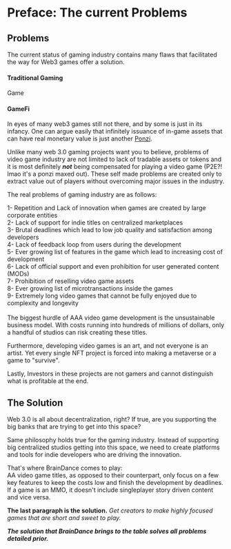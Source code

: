 # Preface: The current Problems



## Problems

The current status of gaming industry contains many flaws that facilitated the way for Web3 games offer a solution.&#x20;

#### Traditional Gaming

Game

#### GameFi

In eyes of many web3 games still not there, and by some is just in its infancy. One can argue easily that infinitely issuance of in-game assets that can have real monetary value is just another [Ponzi](https://www.producthunt.com/stories/is-play-to-earn-gaming-a-ponzi-scheme).&#x20;

Unlike many web 3.0 gaming projects want you to believe, problems of video game industry are not limited to lack of tradable assets or tokens and it is most definitely _**not**_ being compensated for playing a video game (P2E?! lmao it's a ponzi maxed out). These self made problems are created only to extract value out of players without overcoming major issues in the industry.

The real problems of gaming industry are as follows:

1- Repetition and Lack of innovation when games are created by large corporate entities\
2- Lack of support for indie titles on centralized marketplaces\
3- Brutal deadlines which lead to low job quality and satisfaction among developers\
4- Lack of feedback loop from users during the development\
5- Ever growing list of features in the game which lead to increasing cost of development\
6- Lack of official support and even prohibition for user generated content (MODs)\
7- Prohibition of reselling video game assets\
8- Ever growing list of microtransactions inside the games\
9- Extremely long video games that cannot be fully enjoyed due to complexity and longevity\
\
The biggest hurdle of AAA video game development is the unsustainable business model. With costs running into hundreds of millions of dollars, only a handful of studios can risk creating these titles.

Furthermore, developing video games is an art, and not everyone is an artist. Yet every single NFT project is forced into making a metaverse or a game to "survive".&#x20;

Lastly, Investors in these projects are not gamers and cannot distinguish what is profitable at the end.

## The Solution

Web 3.0 is all about decentralization, right? If true, are you supporting the big banks that are trying to get into this space?

Same philosophy holds true for the gaming industry. Instead of supporting big centralized studios getting into this space, we need to create platforms and tools for indie developers who are driving the innovation.

That's where BrainDance comes to play:\
AA video game titles, as opposed to their counterpart, only focus on a few key features to keep the costs low and finish the development by deadlines. If a game is an MMO, it doesn't include singleplayer story driven content and vice versa.&#x20;

**The last paragraph is the solution.** _Get creators to make highly focused games that are short and sweet to play._

_**The solution that BrainDance brings to the table solves all problems detailed prior.**_&#x20;
